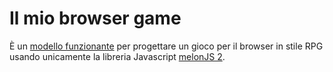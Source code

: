 # Il mio browser game

È un [modello funzionante](https://ardesista.github.io/my-browser-game/) per progettare un gioco per il browser in stile RPG usando unicamente la libreria Javascript [melonJS 2](https://melonjs.org/).

